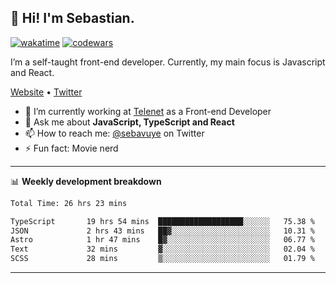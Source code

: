 ## 👋 Hi! I'm Sebastian.

[![wakatime](https://wakatime.com/badge/user/df0036c6-328a-4a39-be9b-e49417ed22a1.svg)](https://wakatime.com/@df0036c6-328a-4a39-be9b-e49417ed22a1)
[![codewars](https://www.codewars.com/users/sebavuye/badges/small)](https://www.codewars.com/users/sebavuye)

I’m a self-taught front-end developer. Currently, my main focus is Javascript and React.

[Website](https://sebastianvuye.be) • [Twitter](https://twitter.com/sebavuye)

- 🔭 I’m currently working at [Telenet](https://telenet.be/) as a Front-end Developer
- 💬 Ask me about **JavaScript, TypeScript and React**
- 📫 How to reach me: [@sebavuye](https://twitter.com/sebavuye) on Twitter
- ⚡ Fun fact: Movie nerd

-------

📊 **Weekly development breakdown**

<!--START_SECTION:waka-->

```txt
Total Time: 26 hrs 23 mins

TypeScript       19 hrs 54 mins  ███████████████████░░░░░░   75.38 %
JSON             2 hrs 43 mins   ██▓░░░░░░░░░░░░░░░░░░░░░░   10.31 %
Astro            1 hr 47 mins    █▓░░░░░░░░░░░░░░░░░░░░░░░   06.77 %
Text             32 mins         ▓░░░░░░░░░░░░░░░░░░░░░░░░   02.04 %
SCSS             28 mins         ▒░░░░░░░░░░░░░░░░░░░░░░░░   01.79 %
```

<!--END_SECTION:waka-->
-------
